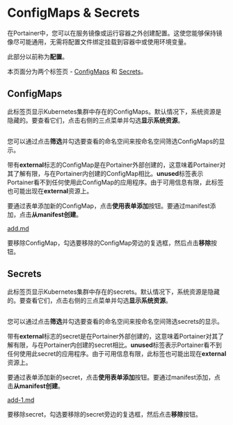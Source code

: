 # ConfigMaps & Secrets

在Portainer中，您可以在服务镜像或运行容器之外创建配置。这使您能够保持镜像尽可能通用，无需将配置文件绑定挂载到容器中或使用环境变量。

此部分以前称为**配置**。

本页面分为两个标签页 - [ConfigMaps](./#configmaps) 和 [Secrets](./#secrets)。

## ConfigMaps

此标签页显示Kubernetes集群中存在的ConfigMaps。默认情况下，系统资源是隐藏的。要查看它们，点击右侧的三点菜单并勾选**显示系统资源**。

<figure><img src="../..//assets/2.19-kubernetes-configurations-configmaps-list.png" alt=""><figcaption></figcaption></figure>

您可以通过点击**筛选**并勾选要查看的命名空间来按命名空间筛选ConfigMaps的显示。

带有**external**标志的ConfigMap是在Portainer外部创建的，这意味着Portainer对其了解有限，与在Portainer内创建的ConfigMap相比。**unused**标签表示Portainer看不到任何使用此ConfigMap的应用程序。由于可用信息有限，此标签也可能出现在**external**资源上。

要通过表单添加新的ConfigMap，点击**使用表单添加**按钮。要通过manifest添加，点击**从manifest创建**。

[add.md](add.md)

要移除ConfigMap，勾选要移除的ConfigMap旁边的复选框，然后点击**移除**按钮。

## Secrets

此标签页显示Kubernetes集群中存在的secrets。默认情况下，系统资源是隐藏的。要查看它们，点击右侧的三点菜单并勾选**显示系统资源**。

<figure><img src="../..//assets/2.19-kubernetes-configurations-secrets-list.png" alt=""><figcaption></figcaption></figure>

您可以通过点击**筛选**并勾选要查看的命名空间来按命名空间筛选secrets的显示。

带有**external**标志的secret是在Portainer外部创建的，这意味着Portainer对其了解有限，与在Portainer内创建的secret相比。**unused**标签表示Portainer看不到任何使用此secret的应用程序。由于可用信息有限，此标签也可能出现在**external**资源上。

要通过表单添加新的secret，点击**使用表单添加**按钮。要通过manifest添加，点击**从manifest创建**。

[add-1.md](add-1.md)

要移除secret，勾选要移除的secret旁边的复选框，然后点击**移除**按钮。
